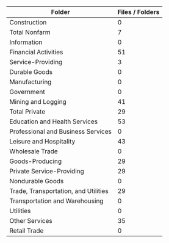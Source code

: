 | Folder                               |   Files / Folders |
|--------------------------------------|-------------------|
| Construction                         |                 0 |
| Total Nonfarm                        |                 7 |
| Information                          |                 0 |
| Financial Activities                 |                51 |
| Service-Providing                    |                 3 |
| Durable Goods                        |                 0 |
| Manufacturing                        |                 0 |
| Government                           |                 0 |
| Mining and Logging                   |                41 |
| Total Private                        |                29 |
| Education and Health Services        |                53 |
| Professional and Business Services   |                 0 |
| Leisure and Hospitality              |                43 |
| Wholesale Trade                      |                 0 |
| Goods-Producing                      |                29 |
| Private Service-Providing            |                29 |
| Nondurable Goods                     |                 0 |
| Trade, Transportation, and Utilities |                29 |
| Transportation and Warehousing       |                 0 |
| Utilities                            |                 0 |
| Other Services                       |                35 |
| Retail Trade                         |                 0 |